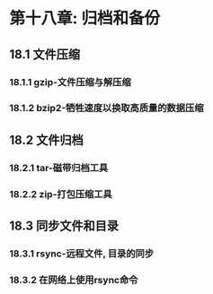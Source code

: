 # 第十八章: 归档和备份 #

## 18.1 文件压缩 ##

### 18.1.1 gzip-文件压缩与解压缩 ###

### 18.1.2 bzip2-牺牲速度以换取高质量的数据压缩 ###

## 18.2 文件归档 ##

### 18.2.1 tar-磁带归档工具 ###

### 18.2.2 zip-打包压缩工具 ###

## 18.3 同步文件和目录 ##

### 18.3.1 rsync-远程文件, 目录的同步 ###

### 18.3.2 在网络上使用rsync命令 ###
